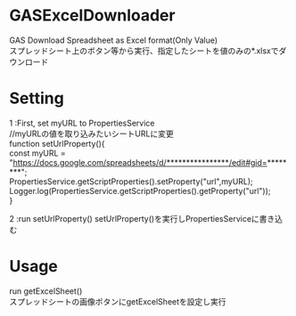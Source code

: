 # GASExcelDownloader
GAS Download Spreadsheet as Excel format(Only Value)  
スプレッドシート上のボタン等から実行、指定したシートを値のみの*.xlsxでダウンロード  

# Setting

1 :First, set myURL to PropertiesService  
//myURLの値を取り込みたいシートURLに変更  
    function setUrlProperty(){  
        const myURL = "https://docs.google.com/spreadsheets/d/****************/edit#gid=********";  
        PropertiesService.getScriptProperties().setProperty("url",myURL);  
        Logger.log(PropertiesService.getScriptProperties().getProperty("url"));  
    }

2 :run setUrlProperty()
  setUrlProperty()を実行しPropertiesServiceに書き込む

# Usage
  run getExcelSheet()  
  スプレッドシートの画像ボタンにgetExcelSheetを設定し実行  
